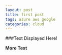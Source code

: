 ```yaml
---
layout: post
title: first post
tags: azure aws google
categories: cloud
---
```


###Text Displayed Here!

**More Text**
